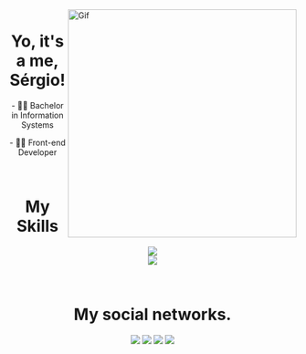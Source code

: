 <img align="right" alt="Gif" width="400" src="https://images-wixmp-ed30a86b8c4ca887773594c2.wixmp.com/f/06bc60cf-6baa-4c21-8a37-4331fdc2c597/dgnydj7-aea03a9d-f275-44a9-9095-9424d65674e8.gif?token=eyJ0eXAiOiJKV1QiLCJhbGciOiJIUzI1NiJ9.eyJzdWIiOiJ1cm46YXBwOjdlMGQxODg5ODIyNjQzNzNhNWYwZDQxNWVhMGQyNmUwIiwiaXNzIjoidXJuOmFwcDo3ZTBkMTg4OTgyMjY0MzczYTVmMGQ0MTVlYTBkMjZlMCIsIm9iaiI6W1t7InBhdGgiOiJcL2ZcLzA2YmM2MGNmLTZiYWEtNGMyMS04YTM3LTQzMzFmZGMyYzU5N1wvZGdueWRqNy1hZWEwM2E5ZC1mMjc1LTQ0YTktOTA5NS05NDI0ZDY1Njc0ZTguZ2lmIn1dXSwiYXVkIjpbInVybjpzZXJ2aWNlOmZpbGUuZG93bmxvYWQiXX0.Vrg_jWToGyD6VrkC9xC20q4OVuzAsm2Yk_cUgEWpfAY">

<h1 align="center">Yo, it's a me, Sérgio!</h1>
<div align="center">
	<p>- 👨‍🎓 Bachelor in Information Systems</p>
	<p>- 👨‍💻 Front-end Developer</p>
</div>
<br/>
<h1 align="center">My Skills</h1>
<p align="center">
  <a href="https://skillicons.dev">
    <img src="https://skillicons.dev/icons?i=html,css,tailwind,bootstrap,js"/>
	<br/>
    <img src="https://skillicons.dev/icons?i=vue,nuxt,react,next,typescript,git"/>
  </a>
</p>
<br/>
<h1 align="center">My social networks.</h1>
<div align="center">   
	<a href="https://instagram.com/sergiohenrique.rr" target="_blank"><img src="https://img.shields.io/badge/-Instagram-%23E4405F?style=for-the-badge&logo=instagram&logoColor=white" target="_blank"></a>
  <a href = "mailto:sergiohenriquejrr@gmail.com"><img src="https://img.shields.io/badge/-Gmail-%23333?style=for-the-badge&logo=gmail&logoColor=white" target="_blank"></a>
  <a href="https://www.linkedin.com/in/sergiohrodrigues/" target="_blank"><img src="https://img.shields.io/badge/-LinkedIn-%230077B5?style=for-the-badge&logo=linkedin&logoColor=white" target="_blank"></a>   
  <a href="https://codepen.io/Sergin-coder" target="_blank"><img src="https://img.shields.io/badge/-CodePen-%23333?style=for-the-badge&logo=CodePen&logoColor=white" target="_blank"></a>
</div>
<br>
